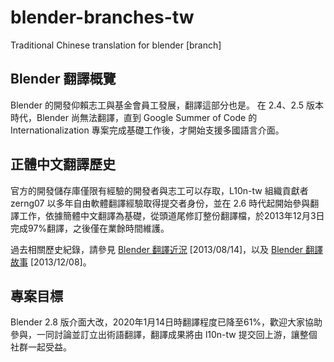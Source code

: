 # blender-branches-tw
Traditional Chinese translation for blender [branch]

## Blender 翻譯概覽
Blender 的開發仰賴志工與基金會員工發展，翻譯這部分也是。
在 2.4、2.5 版本時代，Blender 尚無法翻譯，直到 Google Summer of Code 的 Internationalization 專案完成基礎工作後，才開始支援多國語言介面。

## 正體中文翻譯歷史
官方的開發儲存庫僅限有經驗的開發者與志工可以存取，L10n-tw 組織貢獻者 zerng07 以多年自由軟體翻譯經驗取得提交者身份，並在 2.6 時代起開始參與翻譯工作，依據簡體中文翻譯為基礎，從頭道尾修訂整份翻譯檔，於2013年12月3日完成97%翻譯，之後僅在業餘時間維護。

過去相關歷史紀錄，請參見 [Blender 翻譯近況](http://breezymove.blogspot.com/2012/08/bledner.html) [2013/08/14]，以及 [Blender 翻譯故事](http://breezymove.blogspot.com/2013/12/blender_8.html) [2013/12/08]。

## 專案目標
Blender 2.8 版介面大改，2020年1月14日時翻譯程度已降至61%，歡迎大家協助參與，一同討論並訂立出術語翻譯，翻譯成果將由 l10n-tw 提交回上游，讓整個社群一起受益。
